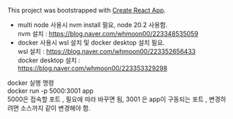 This project was bootstrapped with [Create React App](https://github.com/facebook/create-react-app).

- multi node 사용시 nvm install 필요, node 20.2 사용함.  
   nvm 설치 : https://blog.naver.com/whmoon00/223348535059  
- docker 사용시 wsl 설치 및 docker desktop 설치 필요.   
   wsl 설치 : https://blog.naver.com/whmoon00/223352656433  
   docker desktop 설치 : https://blog.naver.com/whmoon00/223353329298  

docker 실행 명령   
docker run -p 5000:3001 app    
5000은 접속할 포트 , 필요에 따라 바꾸면 됨, 3001 은 app이 구동되는 포트 , 변경하려면 소스까지 같이 변경해야 함.  
